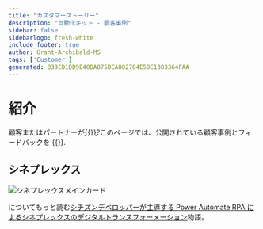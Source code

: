 ```yaml
---
title: "カスタマーストーリー"
description: "自動化キット - 顧客事例"
sidebar: false
sidebarlogo: fresh-white
include_footer: true
author: Grant-Archibald-MS
tags: ['Customer']
generated: 033CD1DD9E40DA075DEA802704E59C1383364FAA
---
```


# 紹介

顧客またはパートナーが[{{<product-name>}}](https://aka.ms/ak4pp)?このページでは、公開されている顧客事例とフィードバックを {{<product-name>}}.

## シネプレックス

![シネプレックスメインカード](https://msflowblogscdn.azureedge.net/wp-content/uploads/2022/09/Cieneplex-Main-Card.jpg)

についてもっと読む[シチズンデベロッパーが主導する Power Automate RPA によるシネプレックスのデジタルトランスフォーメーション](https://powerautomate.microsoft.com/blog/cineplex-digital-transformation-with-power-automate-rpa-led-by-citizen-developers/)物語。

